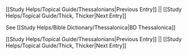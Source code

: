 [[Study Helps/Topical Guide/Thessalonians|Previous Entry]]  ||  [[Study Helps/Topical Guide/Thick, Thicker|Next Entry]]

 See [[Study Helps/Bible Dictionary/Thessalonica|BD Thessalonica]]

[[Study Helps/Topical Guide/Thessalonians|Previous Entry]]  ||  [[Study Helps/Topical Guide/Thick, Thicker|Next Entry]]